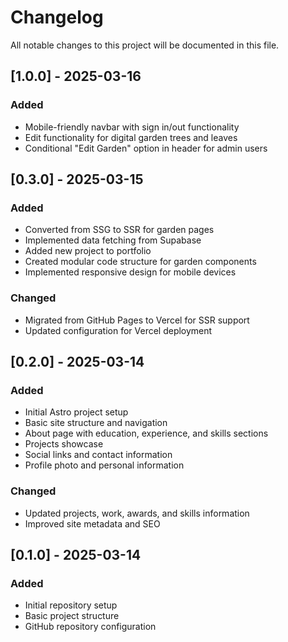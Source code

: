 # Changelog

All notable changes to this project will be documented in this file.

## [1.0.0] - 2025-03-16

### Added

- Mobile-friendly navbar with sign in/out functionality
- Edit functionality for digital garden trees and leaves
- Conditional "Edit Garden" option in header for admin users

## [0.3.0] - 2025-03-15

### Added

- Converted from SSG to SSR for garden pages
- Implemented data fetching from Supabase
- Added new project to portfolio
- Created modular code structure for garden components
- Implemented responsive design for mobile devices

### Changed

- Migrated from GitHub Pages to Vercel for SSR support
- Updated configuration for Vercel deployment

## [0.2.0] - 2025-03-14

### Added

- Initial Astro project setup
- Basic site structure and navigation
- About page with education, experience, and skills sections
- Projects showcase
- Social links and contact information
- Profile photo and personal information

### Changed

- Updated projects, work, awards, and skills information
- Improved site metadata and SEO

## [0.1.0] - 2025-03-14

### Added

- Initial repository setup
- Basic project structure
- GitHub repository configuration
